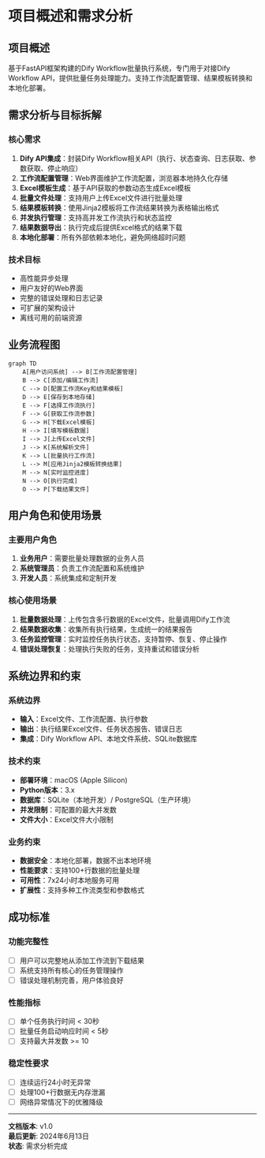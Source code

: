# 项目概述和需求分析

## 项目概述

基于FastAPI框架构建的Dify Workflow批量执行系统，专门用于对接Dify Workflow API，提供批量任务处理能力。支持工作流配置管理、结果模板转换和本地化部署。

## 需求分析与目标拆解

### 核心需求
1. **Dify API集成**：封装Dify Workflow相关API（执行、状态查询、日志获取、参数获取、停止响应）
2. **工作流配置管理**：Web界面维护工作流配置，浏览器本地持久化存储
3. **Excel模板生成**：基于API获取的参数动态生成Excel模板
4. **批量文件处理**：支持用户上传Excel文件进行批量处理
5. **结果模板转换**：使用Jinja2模板将工作流结果转换为表格输出格式
6. **并发执行管理**：支持高并发工作流执行和状态监控
7. **结果数据导出**：执行完成后提供Excel格式的结果下载
8. **本地化部署**：所有外部依赖本地化，避免网络超时问题

### 技术目标
- 高性能异步处理
- 用户友好的Web界面
- 完整的错误处理和日志记录
- 可扩展的架构设计
- 离线可用的前端资源

## 业务流程图

```mermaid
graph TD
    A[用户访问系统] --> B[工作流配置管理]
    B --> C[添加/编辑工作流]
    C --> D[配置工作流Key和结果模板]
    D --> E[保存到本地存储]
    E --> F[选择工作流执行]
    F --> G[获取工作流参数]
    G --> H[下载Excel模板]
    H --> I[填写模板数据]
    I --> J[上传Excel文件]
    J --> K[系统解析文件]
    K --> L[批量执行工作流]
    L --> M[应用Jinja2模板转换结果]
    M --> N[实时监控进度]
    N --> O[执行完成]
    O --> P[下载结果文件]
```

## 用户角色和使用场景

### 主要用户角色
1. **业务用户**：需要批量处理数据的业务人员
2. **系统管理员**：负责工作流配置和系统维护
3. **开发人员**：系统集成和定制开发

### 核心使用场景
1. **批量数据处理**：上传包含多行数据的Excel文件，批量调用Dify工作流
2. **结果数据收集**：收集所有执行结果，生成统一的结果报告
3. **任务监控管理**：实时监控任务执行状态，支持暂停、恢复、停止操作
4. **错误处理恢复**：处理执行失败的任务，支持重试和错误分析

## 系统边界和约束

### 系统边界
- **输入**：Excel文件、工作流配置、执行参数
- **输出**：执行结果Excel文件、任务状态报告、错误日志
- **集成**：Dify Workflow API、本地文件系统、SQLite数据库

### 技术约束
- **部署环境**：macOS (Apple Silicon)
- **Python版本**：3.x
- **数据库**：SQLite（本地开发）/ PostgreSQL（生产环境）
- **并发限制**：可配置的最大并发数
- **文件大小**：Excel文件大小限制

### 业务约束
- **数据安全**：本地化部署，数据不出本地环境
- **性能要求**：支持100+行数据的批量处理
- **可用性**：7x24小时本地服务可用
- **扩展性**：支持多种工作流类型和参数格式

## 成功标准

### 功能完整性
- [ ] 用户可以完整地从添加工作流到下载结果
- [ ] 系统支持所有核心的任务管理操作
- [ ] 错误处理机制完善，用户体验良好

### 性能指标
- [ ] 单个任务执行时间 < 30秒
- [ ] 批量任务启动响应时间 < 5秒
- [ ] 支持最大并发数 >= 10

### 稳定性要求
- [ ] 连续运行24小时无异常
- [ ] 处理100+行数据无内存泄漏
- [ ] 网络异常情况下的优雅降级

---

**文档版本**: v1.0  
**最后更新**: 2024年6月13日  
**状态**: 需求分析完成 